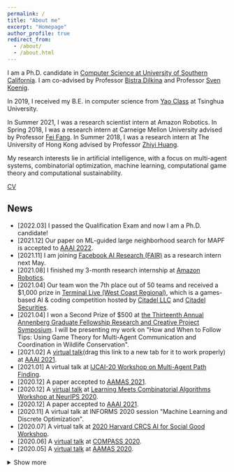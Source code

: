 ```yaml
---
permalink: /
title: "About me"
excerpt: "Homepage"
author_profile: true
redirect_from: 
  - /about/
  - /about.html
---
```


I am a Ph.D. candidate in [Computer Science at University of Southern California](https://www.cs.usc.edu/). I am co-advised by Professor [Bistra Dilkina](https://viterbi.usc.edu/directory/faculty/Dilkina/Bistra) and Professor [Sven Koenig](http://idm-lab.org/index.html).

In 2019, I received my B.E. in computer science from [Yao Class](https://iiis.tsinghua.edu.cn/en/) at Tsinghua University.

In Summer 2021, I was a research scientist intern at Amazon Robotics.
In Spring 2018, I was a research intern at Carneige Mellon University advised by Professor [Fei Fang](https://feifang.info/).
In Summer 2018, I was a research intern at The University of Hong Kong advised by Professor [Zhiyi Huang](https://i.cs.hku.hk/~zhiyi/).

My research interests lie in artificial intelligence, with a focus on multi-agent systems, combinatorial optimization, machine learning, computational game theory and computational sustainability.

[CV](https://taoanhuang.github.io/files/TaoanHuangCV.pdf)

## News
* \[2022.03\] I passed the Qualification Exam and now I am a Ph.D. candidate!
* \[2021.12\] Our paper on ML-guided large neighborhood search for MAPF is accepted to [AAAI 2022](https://aaai.org/Conferences/AAAI-22/).
* \[2021.11\] I am joining [Facebook AI Research (FAIR)](https://ai.facebook.com/) as a research intern next May.
* \[2021.08\] I finished my 3-month research internship at [Amazon Robotics](https://www.amazon.jobs/en/teams/amazon-robotics). 
* \[2021.04\] Our team won the 7th place out of 50 teams and received a $1,000 prize in [Terminal Live (West Coast Regional)](https://terminal.c1games.com/competitions/237), which is a games-based AI & coding competition hosted by [Citadel LLC](https://www.citadel.com/) and [Citadel Securities](https://www.citadelsecurities.com/). 
* \[2021.04\] I won a Second Prize of $500 at [the Thirteenth Annual Annenberg Graduate Fellowship Research and Creative Project Symposium](https://ahf.usc.edu/events/scymposium/). I will be presenting my work on "How and When to Follow Tips: Using Game Theory for Multi-Agent Communication and Coordination in Wildlife Conservation".
* \[2021.02\] A [virtual talk](https://slideslive.com/embed/presentation/38948038?url=https%3A%2F%2Fvirtual.2021.aaai.org%2Fpaper_AAAI-1869.html&origin=https%3A%2F%2Fvirtual.2021.aaai.org&target_id=presentation-embed&auto_play=&zoom_ratio=&disable_fullscreen=&locale=en&demo=&vertical_enabled=true&vertical_enabled_on_mobile=&vertical_when_width_lte=500&allow_hidden_controls_when_paused=true&debug_slideslive_player=&user_uuid=2eeb9c93-3010-492d-8f6e-55deb5b32d4c)(drag this link to a new tab for it to work properly) at [AAAI 2021](https://aaai.org/Conferences/AAAI-21/).
* \[2021.01\] A virtual talk at [IJCAI-20 Workshop on Multi-Agent Path Finding](http://idm-lab.org/wiki/IJCAI20-MAPF/).
* \[2020.12\] A paper accepted to [AAMAS 2021](https://aamas2021.soton.ac.uk/).
* \[2020.12\] A [virtual talk](https://slideslive.com/38942858/learning-to-select-nodes-in-bounded-suboptimal-conflictbased-search-for-multiagent-path-finding) at [Learning Meets Combinatorial Algorithms Workshop at NeurIPS 2020](https://sites.google.com/view/lmca2020/home).
* \[2020.12\] A paper accepted to [AAAI 2021](https://aaai.org/Conferences/AAAI-21/).
* \[2020.11\] A virtual talk at INFORMS 2020 session "Machine Learning and Discrete Optimization".
* \[2020.07\] A virtual talk at [2020 Harvard CRCS AI for Social Good Workshop](https://crcs.seas.harvard.edu/event/ai-social-good-workshop-2020).
* \[2020.06\] A [virtual talk](https://www.youtube.com/watch?v=Y0GbB7aEIaM) at [COMPASS 2020](https://acmcompass.org/day-4).
* \[2020.05\] A [virtual talk](https://underline.io/lecture/211-green-security-game-with-community-engagement) at [AAMAS 2020](https://aamas2020.conference.auckland.ac.nz/).
<details>
  <summary>Show more</summary>
  <ul>
    <li>
      [2020.05] A paper accepted to [COMPASS 2020](https://acmcompass.org/day-4).
    </li>
    <li>
      [2020.04] A paper accepted to [IJCAI 2020](https://www.ijcai20.org/).
    </li>
    <li>
      [2020.03] A talk at Harvard CRCS Workshop on AI for Social Impact.
     </li>
     <li>
       [2020.01] A paper accepted to <a href="https://aamas2020.conference.auckland.ac.nz/"> AAMAS 2020</a>.
    </li>
    <li>
      [2019.08] Joining USC as a Ph.D. student! 
    </li>
  </ul>
</details>
